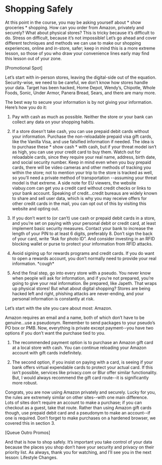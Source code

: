 # Shopping Safely

At this point in the course, you may be asking yourself about \* show groceries \*
shopping. How can you order from Amazon, privately and securely? What about
physical stores? This is tricky because it’s difficult to do. Stress on difficult,
because it’s not impossible! Let’s go ahead and cover different techniques and
methods we can use to make our shopping experiences, online and in-store,
safer; keep in mind this is a more extreme lesson, so those of you who draw your
convenience lines early may find this lesson out of your zone.

[Promotional Spot]

Let’s start with in-person stores, leaving the digital-side out of the equation.
Security-wise, we need to be careful, we don’t know how stores handle your data.
Target has been hacked, Home Depot, Wendy’s, Chipotle, Whole Foods, Sonic,
Under Armor, Panera Bread, Sears, and there are many more.

The best way to secure your information is by not giving your information. Here’s
how you do it:

1) Pay with cash as much as possible. Neither the store or your bank can
collect any data on your shopping habits.

2) If a store doesn’t take cash, you can use prepaid debit cards without your
information. Purchase the non-reloadable prepaid visa gift cards, like the
Vanilla Visa, and use falsified information if needed. The idea is to
purchase these \* show cash \* with cash, but if your threat model isn’t as
high, you can use your credit card to buy them. Watch out for reloadable
cards, since they require your real name, address, birth date, and social
security number. Keep in mind even when you buy prepaid cards, there will
be video cameras and other methods of tracking you within the store; not
to mention your trip to the store is tracked as well, so you’ll need a private
method of transportation --assuming your threat model is that extreme. A
side note for EU viewers, the website viabuy.com can get you a credit card
without credit checks or links to your bank account. Speaking of
credit...credit bureaus are widely known to share and sell user data, which
is why you may receive offers for other credit cards in the mail, you can opt
out of this by visiting this website and opting out.

3) If you don’t want to (or can’t) use cash or prepaid debit cards in a store,
and you’re set on paying with your personal debit or credit card, at least
implement basic security measures. Contact your bank to increase the
length of your PIN to at least 6 digits, preferably 8. Don’t sign the back of
your card, write “Ask for photo ID”. And consider investing in an RFID
blocking wallet or purse to protect your information from RFID attacks.

4) Avoid signing up for rewards programs and credit cards. If you do want to
open a rewards account, you don’t normally need to provide your real
information. \*cough\*

5) And the final step, go into every store with a pseudo. You never know when
people will ask for information, and if you’re not prepared, you’re going to
give your real information. Be prepared, like Japeth.
That wraps up physical stores! But what about digital shopping? Stores are being
hacked left and right, phishing attacks are never-ending, and your personal
information is constantly at risk. 

Let’s start with the site you care about most:
Amazon.

Amazon requires an email and a name, both of which don’t have to be
genuine...use a pseudonym. Remember to send packages to your pseudo’s PO
box or PMB. Now, everything is private except payment--you have two options if
you don’t want the purchase tied to you.

1) The recommended payment option is to purchase an Amazon gift card at
a local store with cash. You can continue reloading your Amazon account
with gift cards indefinitely.

2) The second option, if you insist on paying with a card, is seeing if your
bank offers virtual expendable cards to protect your actual card. If this
isn’t possible, services like privacy.com or Blur offer similar functionality.
But, I would always recommend the gift card route--it is significantly more
robust.

Congrats, you are now using Amazon privately and securely. Lucky for you, the
rules are extremely similar on other sites--with one main difference. Lots of sites
don’t require an account to make a purchase; if you can checkout as a guest,
take that route. Rather than using Amazon gift cards though, use prepaid debit
card and a pseudonym to make an account--if one is required. Don’t forget to
make purchases on a hardened browser, we covered this in section 3.

[Queue Outro Promos]

And that is how to shop safely. It’s important you take control of your data
because the places you shop don’t have your security and privacy on their
priority list. As always, thank you for watching, and I’ll see you in the next lesson:
Lifestyle Changes.